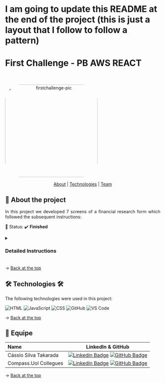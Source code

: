 # I am going to update this README at the end of the project (this is just a layout that I follow to follow a pattern)
# First Challenge - PB AWS REACT
<br id="topo">


<div align="center" style="display: inline-block"><br>
  <img align="center" alt="firstchallenge-pic" height="300" style="border-radius:50px;" src="https://cdn.discordapp.com/attachments/1047678396924166247/1056955558558695454/firstchallenge.png">
</div>


<br>

<p align="center">
    <a href="#sobre">About</a>  |     
    <a href="#tecnologias">Technologies</a>  |  
    <a href="#equipe">Team</a>
</p>

<span id="sobre">

## :bookmark_tabs: About the project

<p align="justify">In this project we developed 7 screens of a financial research form which followed the subsequent instructions:</p>

:pushpin: Status: :heavy_check_mark: **Finished**

<details>
  <summary><h3>Detailed Instructions<h3></summary>
  
🛠 **Workflow:**

The project should be delivered through a private repository on GitHub and shared with the following Instructors and Scrums:

- Instructors:

<a href="https://github.com/FernandesAngel">Angel Fernandes</a>

<a href="https://github.com/carnavallibruno">Bruno Carnavalli</a>

<a href="https://github.com/r-amaral">Ruan Oliveira</a>

- Scrums:

<a href="https://github.com/guilhermepaiva-tlf">Guilherme Moreira de Paiva</a>

<a href="">Fabiane Maciel</a> <br>

And it should have:
- Small commits;
- Detailed commits;
- Coherent commits;
- README.

🔑 Required
<ul>
 <li>HTML, CSS and JavaScript</li>
 <li>Pixel Perfect Layout according to Figma Project</li>
 <li>Responsive Layout</li>
</ul>

🔑 Must have functionalities
<ul>
  <li>1º Screen → Let's go button</li>
  <li>2º Screen → Back to Home and Fill out the Form button</li>
  <li>3º Screen → Select input, Radio input and Back, Next and Skip button (Next able only if there is an option selected)</li>
  <li>4º Screen → Select input, Checkbox input and Back, Next and Skip button (Next able only if there is an option selected)</li>
  <li>5º Screen → TextArea and Back, Next and Skip button</li>
  <li>6º Screen → Information inputs required and Back and Submit button (Submit able only if the three information are filled)</li>
</ul>

🔑 Extra functionalities
<ul>
  <li>Input validation through JS</li>
  <li>Local data base</li>
  <li>Countdown characters on TextArea</li>
  <li>TypeScript</li>
  <li>Extra screen showing that the form was successfully completed</li>
</ul>

</details>

→ [Back at the top](#topo)

<span id="tecnologias">

## 🛠️ Technologies 🛠️ 

The following technologies were used in this project:
    
<img src="https://img.shields.io/badge/HTML5-20232A?style=for-the-badge&logo=html5&logoColor=E34F26" alt="HTML" />
<img src="https://img.shields.io/badge/JavaScript-20232A?style=for-the-badge&logo=html5&logoColor=E34F26" alt="JavaScript" />
<img src="https://img.shields.io/badge/CSS3-20232A?style=for-the-badge&logo=css3&logoColor=1572B6" alt="CSS" />
<img src="https://img.shields.io/badge/GitHub-20232A?style=for-the-badge&logo=github&logoColor=white" alt="GitHub" />
<img src="https://img.shields.io/badge/VS_Code-20232A?style=for-the-badge&logo=visual%20studio%20code&logoColor=0078D4" alt="VS Code" />

→ [Back at the top](#topo)

<span id="equipe">

## :busts_in_silhouette: Equipe
    
| Name                    | LinkedIn & GitHub |
| :-----------------------| :---------------------------------------------------------------------------------------------------------------------------------------------------------------------------------------------------------------------------------------------------------------------------: | 
| Cássio Silva Takarada | [![Linkedin Badge](https://img.shields.io/badge/Linkedin-blue?style=flat-square&logo=Linkedin&logoColor=white)](https://www.linkedin.com/in/cassiosilvatakarada7/) [![GitHub Badge](https://img.shields.io/badge/GitHub-111217?style=flat-square&logo=github&logoColor=white)](https://github.com/cassiotakarada) |
| Compass.Uol Collegues | [![Linkedin Badge](https://img.shields.io/badge/Linkedin-blue?style=flat-square&logo=Linkedin&logoColor=white)](https://compasso-my.sharepoint.com/:x:/r/personal/cassio_takarada_pb_compasso_com_br/Documents/Networking%20-%20LinkedIn%20%26%20Github.xlsx?d=w21292a67410c4579b558ac16c72d05d0&csf=1&web=1&e=Kq7ZGV) [![GitHub Badge](https://img.shields.io/badge/GitHub-111217?style=flat-square&logo=github&logoColor=white)](https://compasso-my.sharepoint.com/:x:/r/personal/cassio_takarada_pb_compasso_com_br/Documents/Networking%20-%20LinkedIn%20%26%20Github.xlsx?d=w21292a67410c4579b558ac16c72d05d0&csf=1&web=1&e=Kq7ZGV) |


→ [Back at the top](#topo)
